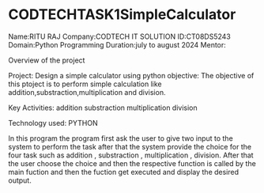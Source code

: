 # CODTECHTASK1SimpleCalculator
Name:RITU RAJ
Company:CODTECH IT SOLUTION
ID:CT08DS5243
Domain:Python Programming
Duration:july to august 2024
Mentor:

Overview of the project

Project: Design a simple calculator using python
objective:
The objective of this ptoject is to perform simple calculation like addition,substraction,multiplication and division.

Key Activities:
addition
substraction
multiplication
division

Technology used:
PYTHON

In this program the program first ask the user to give two input to the system to perform the task after that the system provide the choice for the four task such as addition , substraction , multiplication , division. After that the user choose the choice and then the respective function is called by the main fuction and then the fuction get executed and display the desired output.
